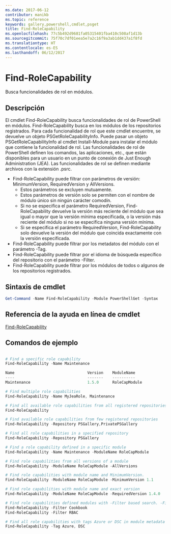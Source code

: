 ```yaml
---
ms.date: 2017-06-12
contributor: manikb
ms.topic: reference
keywords: gallery,powershell,cmdlet,psget
title: Find-RoleCapability
ms.openlocfilehash: 77c5b492d9681fa05315401fba410c508af1d13b
ms.sourcegitcommit: 75f70c7df01eea5e7a2c16f9a3ab1dd437a1f8fd
ms.translationtype: HT
ms.contentlocale: es-ES
ms.lasthandoff: 06/12/2017
---
```

# <a name="find-rolecapability"></a>Find-RoleCapability

Busca funcionalidades de rol en módulos.

## <a name="description"></a>Descripción
El cmdlet Find-RoleCapability busca funcionalidades de rol de PowerShell en módulos. Find-RoleCapability busca en los módulos de los repositorios registrados. Para cada funcionalidad de rol que este cmdlet encuentre, se devuelve un objeto PSGetRoleCapabilityInfo. Puede pasar un objeto PSGetRoleCapabilityInfo al cmdlet Install-Module para instalar el módulo que contiene la funcionalidad de rol.
Las funcionalidades de rol de PowerShell definen los comandos, las aplicaciones, etc., que están disponibles para un usuario en un punto de conexión de Just Enough Administration (JEA). Las funcionalidades de rol se definen mediante archivos con la extensión .psrc.

- Find-RoleCapability puede filtrar con parámetros de versión: MinimumVersion, RequiredVersion y AllVersions.
  - Estos parámetros se excluyen mutuamente.
  - Estos parámetros de versión solo se permiten con el nombre de módulo único sin ningún carácter comodín.
  - Si no se especifica el parámetro RequiredVersion, Find-RoleCapability devuelve la versión más reciente del módulo que sea igual o mayor que la versión mínima especificada, o la versión más reciente del módulo si no se especifica ninguna versión mínima.
  - Si se especifica el parámetro RequiredVersion, Find-RoleCapability solo devuelve la versión del módulo que coincida exactamente con la versión especificada.
- Find-RoleCapability puede filtrar por los metadatos del módulo con el parámetro -Tag.
- Find-RoleCapability puede filtrar por el idioma de búsqueda específico del repositorio con el parámetro -Filter.
- Find-RoleCapability puede filtrar por los módulos de todos o algunos de los repositorios registrados.

## <a name="cmdlet-syntax"></a>Sintaxis de cmdlet
```powershell
Get-Command -Name Find-RoleCapability -Module PowerShellGet -Syntax
```

## <a name="cmdlet-online-help-reference"></a>Referencia de la ayuda en línea de cmdlet

[Find-RoleCapability](http://go.microsoft.com/fwlink/?LinkId=718029)

## <a name="example-commands"></a>Comandos de ejemplo
```powershell

# Find a specific role capability
Find-RoleCapability -Name Maintenance

Name                                Version    ModuleName                          Repository
----                                -------    ----------                          ----------
Maintenance                         1.5.0      RoleCapModule                       PrivatePSGallery

# Find multiple role capabilities
Find-RoleCapability -Name MyJeaRole, Maintenance

# Find all available role capabilities from all registered repositories
Find-RoleCapability

# Find available role capabilities from few registered repositories
Find-RoleCapability -Repository PSGallery,PrivatePSGallery

# Find all role capabilities in a specified repository
Find-RoleCapability -Repository PSGallery

# Find a role capability defined in a specific module
Find-RoleCapability -Name Maintenance -ModuleName RoleCapModule

# Find role capabilities from all versions of a module
Find-RoleCapability -ModuleName RoleCapModule -AllVersions

# Find role capabilities with module name and MinimumVersion.
Find-RoleCapability -ModuleName RoleCapModule -MinimumVersion 1.1

# Find role capabilities with module name and exact version
Find-RoleCapability -ModuleName RoleCapModule -RequiredVersion 1.4.0

# Find role capabilities defined modules with -Filter based search. -Filter searches in description and module names
Find-RoleCapability -Filter Cookbook
Find-RoleCapability -Filter RBAC

# Find all role capabilities with tags Azure or DSC in module metadata
Find-RoleCapability -Tag Azure, DSC

```

